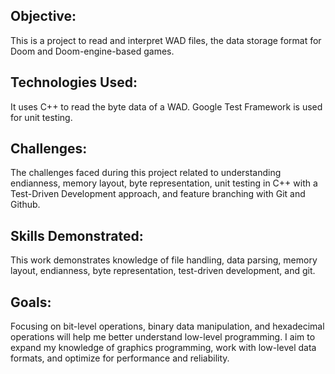 ## Objective:

This is a project to read and interpret WAD files, the data storage format for Doom and Doom-engine-based games.

## Technologies Used:

 It uses C++ to read the byte data of a WAD. Google Test Framework is used for unit testing.

## Challenges:

The challenges faced during this project related to understanding endianness, memory layout, byte representation, unit testing in C++ with a Test-Driven Development approach, and feature branching with Git and Github.

## Skills Demonstrated:

This work demonstrates knowledge of file handling, data parsing, memory layout, endianness, byte representation, test-driven development, and git.

## Goals:

Focusing on bit-level operations, binary data manipulation, and hexadecimal operations will help me better understand low-level programming. I aim to expand my knowledge of graphics programming, work with low-level data formats, and optimize for performance and reliability.
